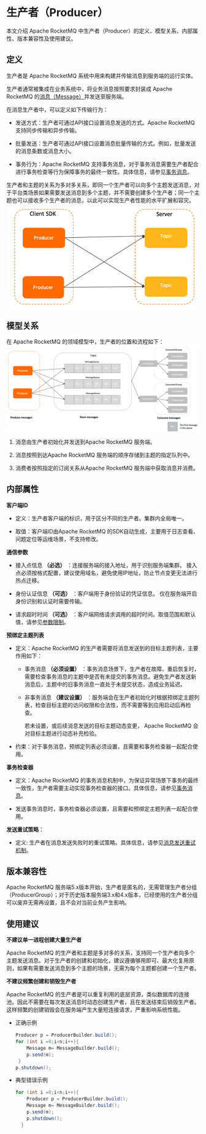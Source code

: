 # 生产者（Producer）

本文介绍 Apache RocketMQ 中生产者（Producer）的定义、模型关系、内部属性、版本兼容性及使用建议。

## 定义

生产者是 Apache RocketMQ 系统中用来构建并传输消息到服务端的运行实体。

生产者通常被集成在业务系统中，将业务消息按照要求封装成 Apache RocketMQ 的[消息（Message）](./04message.md)并发送至服务端。

在消息生产者中，可以定义如下传输行为：

* 发送方式：生产者可通过API接口设置消息发送的方式。Apache RocketMQ 支持同步传输和异步传输。

* 批量发送：生产者可通过API接口设置消息批量传输的方式。例如，批量发送的消息条数或消息大小。

* 事务行为：Apache RocketMQ 支持事务消息，对于事务消息需要生产者配合进行事务检查等行为保障事务的最终一致性。具体信息，请参见[事务消息](../04-功能行为/04transactionmessage.md)。




生产者和主题的关系为多对多关系，即同一个生产者可以向多个主题发送消息，对于平台类场景如果需要发送消息到多个主题，并不需要创建多个生产者；同一个主题也可以接收多个生产者的消息，以此可以实现生产者性能的水平扩展和容灾。
![生产者主题关联](../picture/v5/producer_topic.png)

## 模型关系

在 Apache RocketMQ 的领域模型中，生产者的位置和流程如下：![生产者](../picture/v5/archiforproducer.png)

1. 消息由生产者初始化并发送到Apache RocketMQ 服务端。

2. 消息按照到达Apache RocketMQ 服务端的顺序存储到主题的指定队列中。

3. 消费者按照指定的订阅关系从Apache RocketMQ 服务端中获取消息并消费。




## 内部属性 


**客户端ID**

* 定义：生产者客户端的标识，用于区分不同的生产者。集群内全局唯一。

* 取值：客户端ID由Apache RocketMQ 的SDK自动生成，主要用于日志查看、问题定位等运维场景，不支持修改。




**通信参数**

* 接入点信息 **（必选）** ：连接服务端的接入地址，用于识别服务端集群。 接入点必须按格式配置，建议使用域名，避免使用IP地址，防止节点变更无法进行热点迁移。
  
* 身份认证信息 **（可选）** ：客户端用于身份验证的凭证信息。 仅在服务端开启身份识别和认证时需要传输。
  
* 请求超时时间 **（可选）** ：客户端网络请求调用的超时时间。取值范围和默认值，请参见[参数限制](../01-基础介绍/03limits.md)。




**预绑定主题列表**

* 定义：Apache RocketMQ 的生产者需要将消息发送到的目标主题列表，主要作用如下：
  * 事务消息 **（必须设置）** ：事务消息场景下，生产者在故障、重启恢复时，需要检查事务消息的主题中是否有未提交的事务消息。避免生产者发送新消息后，主题中的旧事务消息一直处于未提交状态，造成业务延迟。
  
  * 非事务消息 **（建议设置）** ：服务端会在生产者初始化时根据预绑定主题列表，检查目标主题的访问权限和合法性，而不需要等到应用启动后再检查。

    若未设置，或后续消息发送的目标主题动态变更， Apache RocketMQ 会对目标主题进行动态补充检验。

* 约束：对于事务消息，预绑定列表必须设置，且需要和事务检查器一起配合使用。




**事务检查器**

* 定义：Apache RocketMQ 的事务消息机制中，为保证异常场景下事务的最终一致性，生产者需要主动实现事务检查器的接口。具体信息，请参见[事务消息](../04-功能行为/04transactionmessage.md)。

* 发送事务消息时，事务检查器必须设置，且需要和预绑定主题列表一起配合使用。




**发送重试策略**：

* 定义: 生产者在消息发送失败时的重试策略。具体信息，请参见[消息发送重试机制](../04-功能行为/05sendretrypolicy.md)。

## 版本兼容性 

Apache RocketMQ 服务端5.x版本开始，生产者是匿名的，无需管理生产者分组（ProducerGroup）；对于历史版本服务端3.x和4.x版本，已经使用的生产者分组可以废弃无需再设置，且不会对当前业务产生影响。

## 使用建议

**不建议单一进程创建大量生产者**



Apache RocketMQ 的生产者和主题是多对多的关系，支持同一个生产者向多个主题发送消息。对于生产者的创建和初始化，建议遵循够用即可、最大化复用原则，如果有需要发送消息到多个主题的场景，无需为每个主题都创建一个生产者。

**不建议频繁创建和销毁生产者**



Apache RocketMQ 的生产者是可以重复利用的底层资源，类似数据库的连接池。因此不需要在每次发送消息时动态创建生产者，且在发送结束后销毁生产者。这样频繁的创建销毁会在服务端产生大量短连接请求，严重影响系统性能。

* 正确示例

  ```java
  Producer p = ProducerBuilder.build();
  for (int i =0;i<n;i++){
      Message m= MessageBuilder.build();
      p.send(m);
   }
  p.shutdown();
  ```
  
  
  
* 典型错误示例

  ```java
  for (int i =0;i<n;i++){
      Producer p = ProducerBuilder.build();
      Message m= MessageBuilder.build();
      p.send(m);
      p.shutdown();
    }
  ```
  




